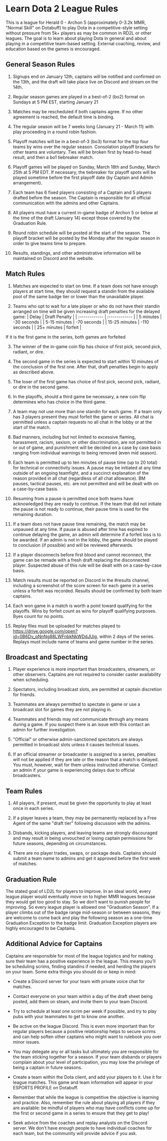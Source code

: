 # Learn Dota 2 League Rules

This is a league for Herald 0 - Archon 5 (approximately 0-3.2k MMR, "Normal Skill" on Dotabuff) to play Dota in a competitive-style setting without pressure from 5k+ players as may be common in RD2L or other leagues. The goal is to learn about playing Dota in general and about playing in a competitive team-based setting. External coaching, review, and education based on the games is encouraged.

## General Season Rules

1. Signups end on January 12th, captains will be notified and confirmed on the 13th, and the draft will take place live on Discord and stream on the 14th.

2. Regular season games are played in a best-of-2 (bo2) format on Sundays at 5 PM EST, starting January 21

3. Matches may be rescheduled if both captains agree. If no other agreement is reached, the default time is binding.

4. The regular season will be 7 weeks long (January 21 - March 11) with play proceeding in a round robin fashion.

5. Playoff matches will be in a best-of-3 (bo3) format for the top four teams by wins over the regular season. Consolation playoff brackets for other teams are voluntary. Ties will be broken first by head-to-head result, and then a bo1 tiebreaker match.

6. Playoff games will be played on Sunday, March 18th and Sunday, March 25th at 5 PM EDT. If necessary, the tiebreaker for playoff spots will be played sometime before the first playoff date (by Captain and Admin arrangement).

7. Each team has 6 fixed players consisting of a Captain and 5 players drafted before the season. The Captain is responsible for all official communication with the admins and other Captains.

8. All players must have a current in-game badge of Archon 5 or below at the time of the draft (January 14) except those covered by the Graduation Rule.

9. Round robin schedule will be posted at the start of the season. The playoff bracket will be posted by the Monday after the regular season in order to give teams time to prepare.

10. Results, standings, and other administrative information will be maintained on Discord and the website.

## Match Rules

1. Matches are expected to start on time. If a team does not have enough players at start time, they should request a standin from the available pool of the same badge tier or lower than the unavailable player.

2. Teams who opt to wait for a late player or who do not have their standin arranged on time will be given increasing draft penalties for the delayed game:
  | Delay         | Draft Penalty |
  | :------------ | :------------ |
  | 5 minutes     | -30 seconds   |
  | 5-15 minutes  | -70 seconds   |
  | 15-25 minutes | -110 seconds  |
  | 25+ minutes   | forfeit       |

  If it is the first game in the series, both games are forfeited

3. The winner of the in-game coin flip has choice of first pick, second pick, radiant, or dire.

4. The second game in the series is expected to start within 10 minutes of the conclusion of the first one. After that, draft penalties begin to apply as described above.

5. The loser of the first game has choice of first pick, second pick, radiant, or dire in the second game.

6. In the playoffs, should a third game be necessary, a new coin flip determines who has choice in the third game.

7. A team may not use more than one standin for each game. If a team only has 3 players present they must forfeit the game or series.
All chat is permitted unless a captain requests no all chat in the lobby or at the start of the match.

8. Bad manners, including but not limited to excessive flaming, harassment, racism, sexism, or other discrimination, are not permitted in or out of game, and punishment will be decided on a case by case basis ranging from individual warnings to being removed (even mid season).

9. Each team is permitted up to ten minutes of pause time (up to 20 total) for technical or connectivity issues. A pause may be initiated at any time outside of an ongoing teamfight, and a succinct explanation of the reason provided in all chat (regardless of all chat allowance). BM pauses, tactical pauses, etc. are not permitted and will be dealt with on a case-by-case basis.

10. Resuming from a pause is permitted once both teams have acknowledged they are ready to continue. If the team that did not initiate the pause is not ready to continue, their pause time is used for the remaining duration.

11. If a team does not have pause time remaining, the match may be unpaused at any time. If pause is abused after time has expired to continue delaying the game, an admin will determine if a forfeit loss is to be awarded. If an admin is not in the lobby, the game should be played to conclusion (if possible) and will be reviewed afterwards.

12. If a player disconnects before first blood and cannot reconnect, the game can be remade with a fresh draft replacing the disconnected player. Suspected abuse of this rule will be dealt with on a case-by-case basis.

13. Match results must be reported on Discord in the \#results channel, including a screenshot of the score screen for each game in a series unless a forfeit was recorded. Results should be confirmed by both team captains.

14. Each won game in a match is worth a point toward qualifying for the playoffs. Wins by forfeit count as wins for playoff qualifying purposes. Byes count for no points.

15. Replay files must be uploaded for matches played to https://drive.google.com/open?id=0B6Dv_pNnNg88LWFnbkNkWDdJUjg, within 2 days of the series. Replays must include name of teams and game number in the series.

## Broadcast and Spectating

1. Player experience is more important than broadcasters, streamers, or other observers. Captains are not required to consider caster availability when scheduling.

2. Spectators, including broadcast slots, are permitted at captain discretion for friends.

3. Teammates are always permitted to spectate in game or use a broadcast slot for games they are not playing in.

4. Teammates and friends may not communicate through any means during a game. If you suspect there is an issue with this contact an admin for further investigation.

5. "Official" or otherwise admin-sanctioned spectators are always permitted in broadcast slots unless it causes technical issues.

6. If an official streamer or broadcaster is assigned to a series, penalties will not be applied if they are late or the reason that a match is delayed. You must, however, wait for them unless instructed otherwise. Contact an admin if your game is experiencing delays due to official broadcasters.

## Team Rules

1. All players, if present, must be given the opportunity to play at least once in each series.

2. If a player leaves a team, they may be permanently replaced by a Free Agent of the same "draft tier" following discussion with the admins.

3. Disbands, kicking players, and leaving teams are strongly discouraged and may result in being unvouched or losing captain permissions for future seasons, depending on circumstances.

4. There are no player trades, swaps, or package deals.
Captains should submit a team name to admins and get it approved before the first week of matches.

## Graduation Rule

The stated goal of LD2L for players to improve. In an ideal world, every league player would eventually move on to higher MMR leagues because they would get too good to stay. So we don’t want to punish people for improving. So every league player is allowed one "Graduation Season". If a player climbs out of the badge range mid-season or between seasons, they are welcome to come back and play the following season as a one-time Graduation Exception to the badge limit. Graduation Exception players are highly encouraged to be Captains.

## Additional Advice for Captains

Captains are responsible for most of the league logistics and for making sure their team has a positive experience in the league. This means you’ll be scheduling scrims, finding standins if needed, and herding the players on your team. Some extra things you should do or keep in mind:

* Create a Discord server for your team with private voice chat for matches.

* Contact everyone on your team within a day of the draft sheet being posted, add them on steam, and invite them to your team Discord.

* Try to schedule at least one scrim per week if possible, and try to play pubs with your teammates to get to know one another.

* Be active on the league Discord. This is even more important than for regular players because a positive relationship helps to secure scrims and can help soften other captains who might want to rulebook you over minor issues.

* You may delegate any or all tasks but ultimately you are responsible for the team sticking together for a season. If your team disbands or players complain about your level of participation, you may lose the privilege of being a captain in future seasons.

* Create a team within the Dota client, and add your players to it. Use it for league matches. This game and team information will appear in your ESPORTS PROFILE on Dotabuff.

* Remember that while the league is competitive the objective is learning and practice. Also, remember the rule about playing all players if they are available: be mindful of players who may have conflicts come up for the first or second game in a series to ensure that they get to play!

* Seek advice from the coaches and replay analysts on the Discord server. We don’t have enough people to have individual coaches for each team, but the community will provide advice if you ask.
